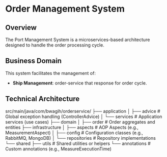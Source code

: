 
# Order Management System

## Overview
The Port Management System is a microservices-based architecture designed to handle the order processing cycle.

## Business Domain
This system facilitates the management of:
- **Ship Management**: order-service that response for order cycle.

## Technical Architecture
src/main/java/com/bwagih/orderservice/
├── application
│   ├── advice            # Global exception handling (ControllerAdvice)
│   └── services          # Application services (use cases)
├── domain
│   ├── order             # Order aggregates and entities
├── infrastructure
│   ├── aspects           # AOP Aspects (e.g., MeasurementAspect)
│   ├── config            # Configuration classes (e.g., RabbitMQ, MongoDB)
│   └── repositories      # Repository implementations
└── shared
├── utils             # Shared utilities or helpers
└── annotations       # Custom annotations (e.g., MeasureExecutionTime)

